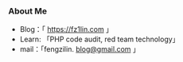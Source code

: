 ### About  Me
-  Blog：「 https://fz1lin.com 」
- Learn: 「PHP code audit, red team technology」
-  mail：「fengzilin. blog@gmail.com 」
